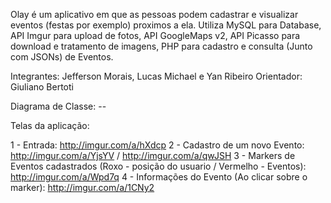 Olay é um aplicativo em que as pessoas podem cadastrar e visualizar eventos (festas por exemplo) proximos a ela.
Utiliza MySQL para Database, API Imgur para upload de fotos, API GoogleMaps v2, API Picasso para download e tratamento de imagens, PHP para cadastro e consulta (Junto com JSONs) de Eventos.

Integrantes: Jefferson Morais, Lucas Michael e Yan Ribeiro
Orientador: Giuliano Bertoti

Diagrama de Classe: --

Telas da aplicação:

1 - Entrada: http://imgur.com/a/hXdcp
2 - Cadastro de um novo Evento: http://imgur.com/a/YjsYV / http://imgur.com/a/qwJSH 
3 - Markers de Eventos cadastrados (Roxo - posição do usuario / Vermelho - Eventos): http://imgur.com/a/Wpd7q
4 - Informações do Evento (Ao clicar sobre o marker): http://imgur.com/a/1CNy2
